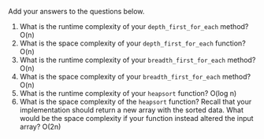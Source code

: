 Add your answers to the questions below.

1. What is the runtime complexity of your `depth_first_for_each` method?
    O(n)
2. What is the space complexity of your `depth_first_for_each` function?
    O(n)
3. What is the runtime complexity of your `breadth_first_for_each` method?
    O(n)
4. What is the space complexity of your `breadth_first_for_each` method?
    O(n)
5. What is the runtime complexity of your `heapsort` function?
    O(log n)
6. What is the space complexity of the `heapsort` function? Recall that your implementation should return a new array with the sorted data. What would be the space complexity if your function instead altered the input array?
O(2n)